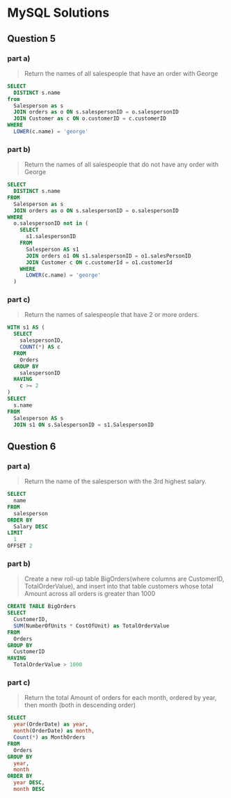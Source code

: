 # MySQL Solutions

## Question 5

### part a)

> Return the names of all salespeople that have an order with George

```sql
SELECT
  DISTINCT s.name
from
  Salesperson as s
  JOIN orders as o ON s.salespersonID = o.salespersonID
  JOIN Customer as c ON o.customerID = c.customerID
WHERE
  LOWER(c.name) = 'george'
```

### part b)

> Return the names of all salespeople that do not have any order with George

```sql
SELECT
  DISTINCT s.name
FROM
  Salesperson as s
  JOIN orders as o ON s.salespersonID = o.salespersonID
WHERE
  o.salespersonID not in (
    SELECT
      s1.salespersonID
    FROM
      Salesperson AS s1
      JOIN orders o1 ON s1.salespersonID = o1.salesPersonID
      JOIN Customer c ON c.customerId = o1.customerId
    WHERE
      LOWER(c.name) = 'george'
  )
```

### part c)

> Return the names of salespeople that have 2 or more orders.

```sql
WITH s1 AS (
  SELECT
    salespersonID,
    COUNT(*) AS c
  FROM
    Orders
  GROUP BY
    salespersonID
  HAVING
    c >= 2
)
SELECT
  s.name
FROM
  Salesperson AS s
  JOIN s1 ON s.SalespersonID = s1.SalespersonID
```

## Question 6

### part a)

> Return the name of the salesperson with the 3rd highest salary.

```sql
SELECT
  name
FROM
  salesperson
ORDER BY
  Salary DESC
LIMIT
  1
OFFSET 2
```

### part b)

> Create a new roll-up table BigOrders(where columns are CustomerID, TotalOrderValue), and insert into that table customers whose total Amount across all orders is greater than 1000

```sql
CREATE TABLE BigOrders
SELECT
  CustomerID,
  SUM(NumberOfUnits * CostOfUnit) as TotalOrderValue
FROM
  Orders
GROUP BY
  CustomerID
HAVING
  TotalOrderValue > 1000
```

### part c)

> Return the total Amount of orders for each month, ordered by year, then month (both in descending order)

```sql
SELECT
  year(OrderDate) as year,
  month(OrderDate) as month,
  Count(*) as MonthOrders
FROM
  Orders
GROUP BY
  year,
  month
ORDER BY
  year DESC,
  month DESC
```
